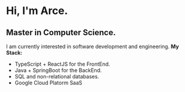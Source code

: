# Hi, I'm Arce.


## Master in Computer Science.


I am currently interested in software development and engineering. 
**My Stack:**
- TypeScript + ReactJS for the FrontEnd.
- Java + SpringBoot for the BackEnd.
- SQL and non-relational databases.
- Google Cloud Platorm SaaS 


<!--
**DevArce/DevArce** is a ✨ _special_ ✨ repository because its `README.md` (this file) appears on your GitHub profile.

Here are some ideas to get you started:

- 🔭 I’m currently working on ...
- 🌱 I’m currently learning ...
- 👯 I’m looking to collaborate on ...
- 🤔 I’m looking for help with ...
- 💬 Ask me about ...
- 📫 How to reach me: ...
- 😄 Pronouns: ...
- ⚡ Fun fact: ...
-->
